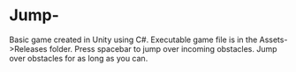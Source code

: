 # Jump-
Basic game created in Unity using C#.
Executable game file is in the Assets->Releases folder.
Press spacebar to jump over incoming obstacles. 
Jump over obstacles for as long as you can. 
